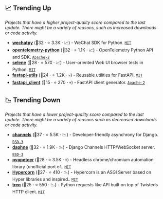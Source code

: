 ## 📈 Trending Up

_Projects that have a higher project-quality score compared to the last update. There might be a variety of reasons, such as increased downloads or code activity._

- <b><a href="https://github.com/wechatpy/wechatpy">wechatpy</a></b> (🥉32 ·  ⭐ 3.3K · 📈) - WeChat SDK for Python. <code><a href="http://bit.ly/34MBwT8">MIT</a></code>
- <b><a href="https://github.com/open-telemetry/opentelemetry-python">opentelemetry-python</a></b> (🥈32 ·  ⭐ 1.1K · 📈) - OpenTelemetry Python API and SDK. <code><a href="http://bit.ly/3nYMfla">Apache-2</a></code>
- <b><a href="https://github.com/yashaka/selene">selene</a></b> (🥈28 ·  ⭐ 570 · 📈) - User-oriented Web UI browser tests in Python. <code><a href="http://bit.ly/34MBwT8">MIT</a></code>
- <b><a href="https://github.com/dmontagu/fastapi-utils">fastapi-utils</a></b> (🥇24 ·  ⭐ 1.2K · 💀) - Reusable utilities for FastAPI. <code><a href="http://bit.ly/34MBwT8">MIT</a></code> <code><img src="https://fastapi.tiangolo.com/img/favicon.png" style="display:inline;" width="13" height="13"></code>
- <b><a href="https://github.com/dmontagu/fastapi_client">fastapi_client</a></b> (🥉15 ·  ⭐ 270 · 💀) - FastAPI client generator. <code><a href="http://bit.ly/3nYMfla">Apache-2</a></code> <code><img src="https://fastapi.tiangolo.com/img/favicon.png" style="display:inline;" width="13" height="13"></code>

## 📉 Trending Down

_Projects that have a lower project-quality score compared to the last update. There might be a variety of reasons such as decreased downloads or code activity._

- <b><a href="https://github.com/django/channels">channels</a></b> (🥇37 ·  ⭐ 5.5K · 📉) - Developer-friendly asynchrony for Django. <code><a href="http://bit.ly/3aKzpTv">BSD-3</a></code> <code><img src="https://static.djangoproject.com/img/icon-touch.e4872c4da341.png" style="display:inline;" width="13" height="13"></code>
- <b><a href="https://github.com/django/daphne">daphne</a></b> (🥉32 ·  ⭐ 1.9K · 📉) - Django Channels HTTP/WebSocket server. <code><a href="http://bit.ly/3aKzpTv">BSD-3</a></code> <code><img src="https://static.djangoproject.com/img/icon-touch.e4872c4da341.png" style="display:inline;" width="13" height="13"></code>
- <b><a href="https://github.com/miyakogi/pyppeteer">pyppeteer</a></b> (🥈28 ·  ⭐ 3.5K · 💀) - Headless chrome/chromium automation library (unofficial port of.. <code><a href="http://bit.ly/34MBwT8">MIT</a></code>
- <b><a href="https://github.com/pgjones/hypercorn">Hypercorn</a></b> (🥉27 ·  ⭐ 410 · 📉) - Hypercorn is an ASGI Server based on Hyper libraries and inspired.. <code><a href="http://bit.ly/34MBwT8">MIT</a></code>
- <b><a href="https://github.com/twisted/treq">treq</a></b> (🥉25 ·  ⭐ 550 · 📉) - Python requests like API built on top of Twisteds HTTP client. <code><a href="http://bit.ly/34MBwT8">MIT</a></code>

